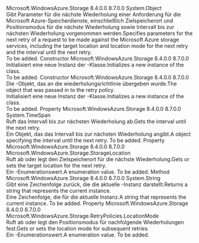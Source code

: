 <Type Name="RetryInfo" FullName="Microsoft.WindowsAzure.Storage.RetryPolicies.RetryInfo">
  <TypeSignature Language="C#" Value="public sealed class RetryInfo" />
  <TypeSignature Language="ILAsm" Value=".class public auto ansi sealed beforefieldinit RetryInfo extends System.Object" />
  <TypeSignature Language="DocId" Value="T:Microsoft.WindowsAzure.Storage.RetryPolicies.RetryInfo" />
  <TypeSignature Language="VB.NET" Value="Public NotInheritable Class RetryInfo" />
  <TypeSignature Language="F#" Value="type RetryInfo = class" />
  <AssemblyInfo>
    <AssemblyName>Microsoft.WindowsAzure.Storage</AssemblyName>
    <AssemblyVersion>8.4.0.0</AssemblyVersion>
    <AssemblyVersion>8.7.0.0</AssemblyVersion>
  </AssemblyInfo>
  <Base>
    <BaseTypeName>System.Object</BaseTypeName>
  </Base>
  <Interfaces />
  <Docs>
    <summary>
            <span data-ttu-id="bf953-101">Gibt Parameter für die nächste Wiederholung einer Anforderung für die Microsoft Azure-Speicherdienste, einschließlich Zielspeicherort und Positionsmodus für die nächste Wiederholung sowie Intervall bis zur nächsten Wiederholung vorgenommen werden.</span><span class="sxs-lookup"><span data-stu-id="bf953-101">Specifies parameters for the next retry of a request to be made against the Microsoft Azure storage services, including the target location and location mode for the next retry and the interval until the next retry.</span></span>
            </summary>
    <remarks>To be added.</remarks>
  </Docs>
  <Members>
    <Member MemberName=".ctor">
      <MemberSignature Language="C#" Value="public RetryInfo ();" />
      <MemberSignature Language="ILAsm" Value=".method public hidebysig specialname rtspecialname instance void .ctor() cil managed" />
      <MemberSignature Language="DocId" Value="M:Microsoft.WindowsAzure.Storage.RetryPolicies.RetryInfo.#ctor" />
      <MemberSignature Language="VB.NET" Value="Public Sub New ()" />
      <MemberType>Constructor</MemberType>
      <AssemblyInfo>
        <AssemblyName>Microsoft.WindowsAzure.Storage</AssemblyName>
        <AssemblyVersion>8.4.0.0</AssemblyVersion>
        <AssemblyVersion>8.7.0.0</AssemblyVersion>
      </AssemblyInfo>
      <Parameters />
      <Docs>
        <summary>
            <span data-ttu-id="bf953-102">Initialisiert eine neue Instanz der <see cref="T:Microsoft.WindowsAzure.Storage.RetryPolicies.RetryInfo" />-Klasse.</span><span class="sxs-lookup"><span data-stu-id="bf953-102">Initializes a new instance of the <see cref="T:Microsoft.WindowsAzure.Storage.RetryPolicies.RetryInfo" /> class.</span></span>
            </summary>
        <remarks>To be added.</remarks>
      </Docs>
    </Member>
    <Member MemberName=".ctor">
      <MemberSignature Language="C#" Value="public RetryInfo (Microsoft.WindowsAzure.Storage.RetryPolicies.RetryContext retryContext);" />
      <MemberSignature Language="ILAsm" Value=".method public hidebysig specialname rtspecialname instance void .ctor(class Microsoft.WindowsAzure.Storage.RetryPolicies.RetryContext retryContext) cil managed" />
      <MemberSignature Language="DocId" Value="M:Microsoft.WindowsAzure.Storage.RetryPolicies.RetryInfo.#ctor(Microsoft.WindowsAzure.Storage.RetryPolicies.RetryContext)" />
      <MemberSignature Language="F#" Value="new Microsoft.WindowsAzure.Storage.RetryPolicies.RetryInfo : Microsoft.WindowsAzure.Storage.RetryPolicies.RetryContext -&gt; Microsoft.WindowsAzure.Storage.RetryPolicies.RetryInfo" Usage="new Microsoft.WindowsAzure.Storage.RetryPolicies.RetryInfo retryContext" />
      <MemberType>Constructor</MemberType>
      <AssemblyInfo>
        <AssemblyName>Microsoft.WindowsAzure.Storage</AssemblyName>
        <AssemblyVersion>8.4.0.0</AssemblyVersion>
        <AssemblyVersion>8.7.0.0</AssemblyVersion>
      </AssemblyInfo>
      <Parameters>
        <Parameter Name="retryContext" Type="Microsoft.WindowsAzure.Storage.RetryPolicies.RetryContext" />
      </Parameters>
      <Docs>
        <param name="retryContext"><span data-ttu-id="bf953-103">Die <see cref="T:Microsoft.WindowsAzure.Storage.RetryPolicies.RetryContext" /> -Objekt, das an die wiederholungsrichtlinie übergeben wurde.</span><span class="sxs-lookup"><span data-stu-id="bf953-103">The <see cref="T:Microsoft.WindowsAzure.Storage.RetryPolicies.RetryContext" /> object that was passed in to the retry policy.</span></span></param>
        <summary>
            <span data-ttu-id="bf953-104">Initialisiert eine neue Instanz der <see cref="T:Microsoft.WindowsAzure.Storage.RetryPolicies.RetryInfo" />-Klasse.</span><span class="sxs-lookup"><span data-stu-id="bf953-104">Initializes a new instance of the <see cref="T:Microsoft.WindowsAzure.Storage.RetryPolicies.RetryInfo" /> class.</span></span>
            </summary>
        <remarks>To be added.</remarks>
      </Docs>
    </Member>
    <Member MemberName="RetryInterval">
      <MemberSignature Language="C#" Value="public TimeSpan RetryInterval { get; set; }" />
      <MemberSignature Language="ILAsm" Value=".property instance valuetype System.TimeSpan RetryInterval" />
      <MemberSignature Language="DocId" Value="P:Microsoft.WindowsAzure.Storage.RetryPolicies.RetryInfo.RetryInterval" />
      <MemberSignature Language="VB.NET" Value="Public Property RetryInterval As TimeSpan" />
      <MemberSignature Language="F#" Value="member this.RetryInterval : TimeSpan with get, set" Usage="Microsoft.WindowsAzure.Storage.RetryPolicies.RetryInfo.RetryInterval" />
      <MemberType>Property</MemberType>
      <AssemblyInfo>
        <AssemblyName>Microsoft.WindowsAzure.Storage</AssemblyName>
        <AssemblyVersion>8.4.0.0</AssemblyVersion>
        <AssemblyVersion>8.7.0.0</AssemblyVersion>
      </AssemblyInfo>
      <ReturnValue>
        <ReturnType>System.TimeSpan</ReturnType>
      </ReturnValue>
      <Docs>
        <summary>
            <span data-ttu-id="bf953-105">Ruft das Intervall bis zur nächsten Wiederholung ab.</span><span class="sxs-lookup"><span data-stu-id="bf953-105">Gets the interval until the next retry.</span></span>
            </summary>
        <value><span data-ttu-id="bf953-106">Ein <see cref="T:System.TimeSpan" /> Objekt, das das Intervall bis zur nächsten Wiederholung angibt.</span><span class="sxs-lookup"><span data-stu-id="bf953-106">A <see cref="T:System.TimeSpan" /> object specifying the interval until the next retry.</span></span></value>
        <remarks>To be added.</remarks>
      </Docs>
    </Member>
    <Member MemberName="TargetLocation">
      <MemberSignature Language="C#" Value="public Microsoft.WindowsAzure.Storage.StorageLocation TargetLocation { get; set; }" />
      <MemberSignature Language="ILAsm" Value=".property instance valuetype Microsoft.WindowsAzure.Storage.StorageLocation TargetLocation" />
      <MemberSignature Language="DocId" Value="P:Microsoft.WindowsAzure.Storage.RetryPolicies.RetryInfo.TargetLocation" />
      <MemberSignature Language="VB.NET" Value="Public Property TargetLocation As StorageLocation" />
      <MemberSignature Language="F#" Value="member this.TargetLocation : Microsoft.WindowsAzure.Storage.StorageLocation with get, set" Usage="Microsoft.WindowsAzure.Storage.RetryPolicies.RetryInfo.TargetLocation" />
      <MemberType>Property</MemberType>
      <AssemblyInfo>
        <AssemblyName>Microsoft.WindowsAzure.Storage</AssemblyName>
        <AssemblyVersion>8.4.0.0</AssemblyVersion>
        <AssemblyVersion>8.7.0.0</AssemblyVersion>
      </AssemblyInfo>
      <ReturnValue>
        <ReturnType>Microsoft.WindowsAzure.Storage.StorageLocation</ReturnType>
      </ReturnValue>
      <Docs>
        <summary>
            <span data-ttu-id="bf953-107">Ruft ab oder legt den Zielspeicherort für die nächste Wiederholung.</span><span class="sxs-lookup"><span data-stu-id="bf953-107">Gets or sets the target location for the next retry.</span></span>
            </summary>
        <value><span data-ttu-id="bf953-108">Ein <see cref="T:Microsoft.WindowsAzure.Storage.StorageLocation" />-Enumerationswert.</span><span class="sxs-lookup"><span data-stu-id="bf953-108">A <see cref="T:Microsoft.WindowsAzure.Storage.StorageLocation" /> enumeration value.</span></span></value>
        <remarks>To be added.</remarks>
      </Docs>
    </Member>
    <Member MemberName="ToString">
      <MemberSignature Language="C#" Value="public override string ToString ();" />
      <MemberSignature Language="ILAsm" Value=".method public hidebysig virtual instance string ToString() cil managed" />
      <MemberSignature Language="DocId" Value="M:Microsoft.WindowsAzure.Storage.RetryPolicies.RetryInfo.ToString" />
      <MemberSignature Language="VB.NET" Value="Public Overrides Function ToString () As String" />
      <MemberSignature Language="F#" Value="override this.ToString : unit -&gt; string" Usage="retryInfo.ToString " />
      <MemberType>Method</MemberType>
      <AssemblyInfo>
        <AssemblyName>Microsoft.WindowsAzure.Storage</AssemblyName>
        <AssemblyVersion>8.4.0.0</AssemblyVersion>
        <AssemblyVersion>8.7.0.0</AssemblyVersion>
      </AssemblyInfo>
      <ReturnValue>
        <ReturnType>System.String</ReturnType>
      </ReturnValue>
      <Parameters />
      <Docs>
        <summary>
            <span data-ttu-id="bf953-109">Gibt eine Zeichenfolge zurück, die die aktuelle <see cref="T:Microsoft.WindowsAzure.Storage.RetryPolicies.RetryInfo" />-Instanz darstellt.</span><span class="sxs-lookup"><span data-stu-id="bf953-109">Returns a string that represents the current <see cref="T:Microsoft.WindowsAzure.Storage.RetryPolicies.RetryInfo" /> instance.</span></span>
            </summary>
        <returns><span data-ttu-id="bf953-110">Eine Zeichenfolge, die für die aktuelle <see cref="T:Microsoft.WindowsAzure.Storage.RetryPolicies.RetryInfo" /> Instanz.</span><span class="sxs-lookup"><span data-stu-id="bf953-110">A string that represents the current <see cref="T:Microsoft.WindowsAzure.Storage.RetryPolicies.RetryInfo" /> instance.</span></span></returns>
        <remarks>To be added.</remarks>
      </Docs>
    </Member>
    <Member MemberName="UpdatedLocationMode">
      <MemberSignature Language="C#" Value="public Microsoft.WindowsAzure.Storage.RetryPolicies.LocationMode UpdatedLocationMode { get; set; }" />
      <MemberSignature Language="ILAsm" Value=".property instance valuetype Microsoft.WindowsAzure.Storage.RetryPolicies.LocationMode UpdatedLocationMode" />
      <MemberSignature Language="DocId" Value="P:Microsoft.WindowsAzure.Storage.RetryPolicies.RetryInfo.UpdatedLocationMode" />
      <MemberSignature Language="VB.NET" Value="Public Property UpdatedLocationMode As LocationMode" />
      <MemberSignature Language="F#" Value="member this.UpdatedLocationMode : Microsoft.WindowsAzure.Storage.RetryPolicies.LocationMode with get, set" Usage="Microsoft.WindowsAzure.Storage.RetryPolicies.RetryInfo.UpdatedLocationMode" />
      <MemberType>Property</MemberType>
      <AssemblyInfo>
        <AssemblyName>Microsoft.WindowsAzure.Storage</AssemblyName>
        <AssemblyVersion>8.4.0.0</AssemblyVersion>
        <AssemblyVersion>8.7.0.0</AssemblyVersion>
      </AssemblyInfo>
      <ReturnValue>
        <ReturnType>Microsoft.WindowsAzure.Storage.RetryPolicies.LocationMode</ReturnType>
      </ReturnValue>
      <Docs>
        <summary>
            <span data-ttu-id="bf953-111">Ruft ab oder legt den Positionsmodus für nachfolgende Wiederholungen fest.</span><span class="sxs-lookup"><span data-stu-id="bf953-111">Gets or sets the location mode for subsequent retries.</span></span>
            </summary>
        <value><span data-ttu-id="bf953-112">Ein <see cref="T:Microsoft.WindowsAzure.Storage.RetryPolicies.LocationMode" />-Enumerationswert.</span><span class="sxs-lookup"><span data-stu-id="bf953-112">A <see cref="T:Microsoft.WindowsAzure.Storage.RetryPolicies.LocationMode" /> enumeration value.</span></span></value>
        <remarks>To be added.</remarks>
      </Docs>
    </Member>
  </Members>
</Type>